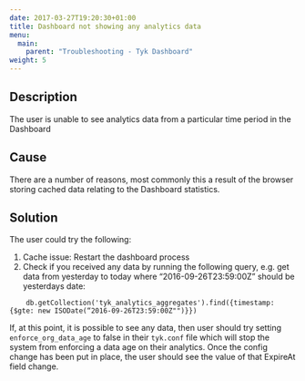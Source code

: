 ```yaml
---
date: 2017-03-27T19:20:30+01:00
title: Dashboard not showing any analytics data
menu:
  main:
    parent: "Troubleshooting - Tyk Dashboard"
weight: 5 
---
```


## Description

The user is unable to see analytics data from a particular time period in the Dashboard

## Cause

There are a number of reasons, most commonly this a result of the browser storing cached data relating to the Dashboard statistics.

## Solution

The user could try the following:

1.  Cache issue: Restart the dashboard process
2.  Check if you received any data by running the following query, e.g. get data from yesterday to today where “2016-09-26T23:59:00Z” should be yesterdays date:

```
    db.getCollection('tyk_analytics_aggregates').find({timestamp: {$gte: new ISODate(“2016-09-26T23:59:00Z"")}})
```

If, at this point, it is possible to see any data, then user should try setting `enforce_org_data_age` to false in their `tyk.conf` file which will stop the system from enforcing a data age on their analytics. Once the config change has been put in place, the user should see the value of that ExpireAt field change.